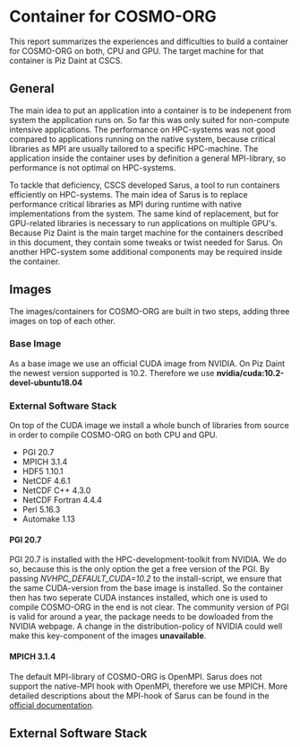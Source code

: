 # Container for COSMO-ORG 
This report summarizes the experiences and difficulties to build a container for COSMO-ORG on both, CPU and GPU.
The target machine for that container is Piz Daint at CSCS.

## General
The main idea to put an application into a container is to be indepenent from system the application runs on.
So far this was only suited for non-compute intensive applications. The performance on HPC-systems was not good compared to applications running on the native system,
because critical libraries as MPI are usually tailored to a specific HPC-machine. The application inside the container uses by definition a general MPI-library, so performance is not optimal
on HPC-systems.

To tackle that deficiency, CSCS developed Sarus, a tool to run containers efficiently on HPC-systems. The main idea of Sarus is to replace performance critical
libraries as MPI during runtime with native implementations from the system. The same kind of replacement, but for GPU-related libraries is necessary to run applications
on multiple GPU's.
Because Piz Daint is the main target machine for the containers described in this document, they contain some tweaks or twist needed for Sarus. On another HPC-system some additional components may be required inside the container.

## Images
The images/containers for COSMO-ORG are built in two steps, adding three images on top of each other.

### Base Image
As a base image we use an official CUDA image from NVIDIA.
On Piz Daint the newest version supported is 10.2.
Therefore we use **nvidia/cuda:10.2-devel-ubuntu18.04**

### External Software Stack
On top of the CUDA image we install a whole bunch of libraries from source in order to compile COSMO-ORG on both CPU and GPU.  
   * PGI 20.7 
   * MPICH 3.1.4  
   * HDF5 1.10.1  
   * NetCDF 4.6.1
   * NetCDF C++ 4.3.0
   * NetCDF Fortran 4.4.4  
   * Perl 5.16.3  
   * Automake 1.13
   
#### PGI 20.7 
PGI 20.7 is installed with the HPC-development-toolkit from NVIDIA. We do so, because this is the only option the get a free version
of the PGI. By passing *NVHPC_DEFAULT_CUDA=10.2* to the install-script, we ensure that the same CUDA-version from the base image is installed. So the container then has two seperate CUDA instances installed, which one is used to compile COSMO-ORG in the end is not clear. The community version of PGI is valid for around a year, the package needs to be dowloaded from the NVIDIA webpage. A change in the distribution-policy of NVIDIA could well make this key-component of the images **unavailable**.

#### MPICH 3.1.4
The default MPI-library of COSMO-ORG is OpenMPI. Sarus does not support the native-MPI hook with OpenMPI, therefore we use MPICH.
More detailed descriptions about the MPI-hook of Sarus can be found in the [official documentation](https://sarus.readthedocs.io/en/stable/config/mpi-hook.html).

## External Software Stack



